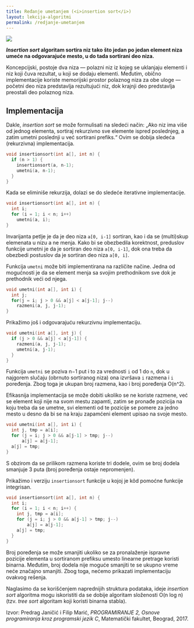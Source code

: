 ```yaml
---
title: Ređanje umetanjem (<i>insertion sort</i>)
layout: lekcija-algoritmi
permalink: /redjanje-umetanjem
---
```


![](https://upload.wikimedia.org/wikipedia/commons/2/25/Insertion_sort_animation.gif)

***Insertion sort* algoritam sortira niz tako što jedan po jedan element niza umeće na odgovarajuće mesto, u do tada sortirani deo niza.**

Koncepcijski, postoje dva niza — polazni niz iz kojeg se uklanjaju elementi i niz koji čuva rezultat, u koji se dodaju elementi. Međutim, obično implementacije koriste memorijski prostor polaznog niza za obe uloge — početni deo niza predstavlja rezultujući niz, dok krajnji deo predstavlja preostali deo polaznog niza.

## Implementacija

Dakle, *insertion sort* se može formulisati na sledeći način: „Ako niz ima više od jednog elementa, sortiraj rekurzivno sve elemente ispred poslednjeg, a zatim umetni poslednji u već sortirani prefiks.“ Ovim se dobija sledeća (rekurzivna) implementacija.

```c
void insertionsort(int a[], int n) {
  if (n > 1) {
    insertionsort(a, n-1);
    umetni(a, n-1);
  }
}
```

Kada se eliminiše rekurzija, dolazi se do sledeće iterativne implementacije.

```c
void insertionsort(int a[], int n) {
  int i;
  for (i = 1; i < n; i++)
    umetni(a, i);
}
```

Invarijanta petlje je da je deo niza `a[0, i-1]` sortiran, kao i da se (multi)skup elemenata u nizu a ne menja. Kako bi se obezbedila korektnost, preduslov funkcije umetni je da je sortiran deo niza `a[0, i-1]`, dok ona treba da obezbedi postuslov da je sortiran deo niza `a[0, i]`.

Funkcija `umetni` može biti implementirana na različite načine. Jedna od mogućnosti je da se element menja sa svojim prethodnikom sve dok je prethodnik veći od njega.

```c
void umetni(int a[], int i) {
  int j;
  for(j = i; j > 0 && a[j] < a[j-1]; j--)
    razmeni(a, j, j-1);
}
```

Prikažimo još i odgovarajuću rekurzivnu implementaciju.

```c
void umetni(int a[], int j) {
  if (j > 0 && a[j] < a[j-1]) {
    razmeni(a, j, j-1);
    umetni(a, j-1);
  }
}
```

Funkcija `umetni` se poziva n−1 put i to za vrednosti `i` od 1 do `n`, dok u najgorem slučaju (obrnuto sortiranog niza) ona izvršava `i` razmena i `i` poređenja. Zbog toga je ukupan broj razmena, kao i broj poređenja O(n^2).

Efikasnija implementacija se može dobiti ukoliko se ne koriste razmene, već se element koji nije na svom mestu zapamti, zatim se pronađe pozicija na koju treba da se umetne, svi elementi od te pozicije se pomere za jedno mesto u desno da bi se na kraju zapamćeni element upisao na svoje mesto.

```c
void umetni(int a[], int i) {
  int j, tmp = a[i];
  for (j = i; j > 0 && a[j-1] > tmp; j--)
      a[j] = a[j-1];
  a[j] = tmp;
}
```

S obzirom da se prilikom razmena koriste tri dodele, ovim se broj dodela smanjuje 3 puta (broj poređenja ostaje nepromenjen).

Prikažimo i verziju `insertionsort` funkcije u kojoj je kôd pomoćne funkcije integrisan.

```c
void insertionsort(int a[], int n) {
  int i;
  for (i = 1; i < n; i++) {
    int j, tmp = a[i];
    for (j = i; j > 0 && a[j-1] > tmp; j--)
        a[j] = a[j-1];
    a[j] = tmp;
  }
}
```

Broj poređenja se može smanjiti ukoliko se za pronalaženje ispravne pozicije elementa u sortiranom prefiksu umesto linearne pretrage koristi binarna. Međutim, broj dodela nije moguće smanjiti te se ukupno vreme neće značajno smanjiti. Zbog toga, nećemo prikazati implementaciju ovakvog rešenja.

Naglasimo da se korišćenjem naprednijih struktura podataka, ideje *insertion sort* algoritma mogu iskoristiti da se dobije algoritam složenosti O(n log n) (tzv. *tree sort* algoritam koji koristi binarna stabla).


Izvor: Predrag Janičić i Filip Marić, *PROGRAMIRANJE 2, Osnove programiranja kroz programski jezik C*, Matematički fakultet, Beograd, 2017.

